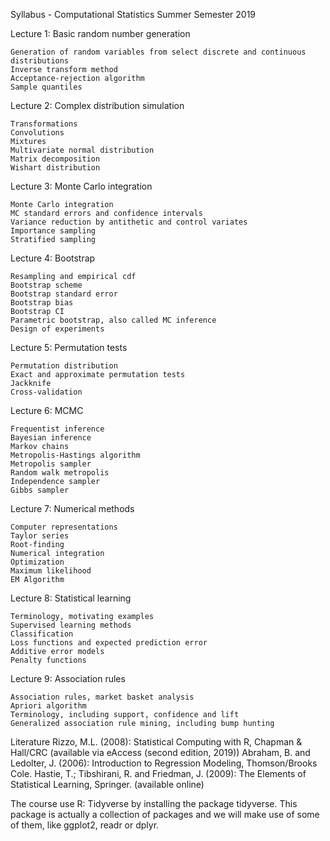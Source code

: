 Syllabus - Computational Statistics Summer Semester 2019

Lecture 1: Basic random number generation

    Generation of random variables from select discrete and continuous distributions
    Inverse transform method
    Acceptance-rejection algorithm
    Sample quantiles


Lecture 2: Complex distribution simulation

    Transformations
    Convolutions
    Mixtures
    Multivariate normal distribution
    Matrix decomposition
    Wishart distribution


Lecture 3: Monte Carlo integration

    Monte Carlo integration
    MC standard errors and confidence intervals
    Variance reduction by antithetic and control variates
    Importance sampling
    Stratified sampling


Lecture 4: Bootstrap

    Resampling and empirical cdf
    Bootstrap scheme
    Bootstrap standard error
    Bootstrap bias
    Bootstrap CI
    Parametric bootstrap, also called MC inference
    Design of experiments


Lecture 5: Permutation tests

    Permutation distribution
    Exact and approximate permutation tests
    Jackknife
    Cross-validation


Lecture 6: MCMC

    Frequentist inference
    Bayesian inference
    Markov chains
    Metropolis-Hastings algorithm
    Metropolis sampler
    Random walk metropolis
    Independence sampler
    Gibbs sampler


Lecture 7: Numerical methods

    Computer representations
    Taylor series
    Root-finding
    Numerical integration
    Optimization
    Maximum likelihood
    EM Algorithm


Lecture 8: Statistical learning

    Terminology, motivating examples
    Supervised learning methods
    Classification
    Loss functions and expected prediction error
    Additive error models
    Penalty functions


Lecture 9: Association rules

    Association rules, market basket analysis
    Apriori algorithm
    Terminology, including support, confidence and lift
    Generalized association rule mining, including bump hunting

Literature
    Rizzo, M.L. (2008): Statistical Computing with R, Chapman & Hall/CRC (available via eAccess (second edition, 2019))
    Abraham, B. and Ledolter, J. (2006): Introduction to Regression Modeling, Thomson/Brooks Cole.
    Hastie, T.; Tibshirani, R. and Friedman, J. (2009): The Elements of Statistical Learning, Springer. (available online)

The course use R: Tidyverse by installing the package tidyverse. This package is actually a collection of packages and we will make use of some of them, like ggplot2, readr or dplyr.
